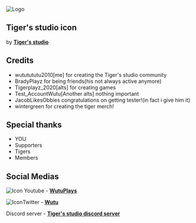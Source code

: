 ![Logo](https://pbs.twimg.com/media/E75pShLX0AYyR5B?format=jpg&name=medium)
## Tiger's studio icon
by **[Tiger's studio](https://web.roblox.com/groups/7917459/Tigers-Studio#!/about)**

## Credits

- wututututu2010[me] for creating the Tiger's studio community
- BradyPlayz for being friends(his not always active anymore)
- Tigerplayz_2020[alts] for creating games
- Test_AccountWutu[Another alts] nothing important
- JacobLikesObbies congratulations on getting tester!(in fact i give him it)
- wintergreen for creating the tiger merch!

## Special thanks
- YOU
- Supporters
- Tigers
- Members

## Social Medias
![Icon](https://emojipedia-us.s3.amazonaws.com/content/2020/04/05/yt.png) Youtube - **[WutuPlays](https://www.youtube.com/channel/UCBGEzWE5Gx9ouW_QDupFixA)**
 
![Icon](https://blog.twitter.com/developer/en_us/a/2014/open-sourcing-twitter-emoji-for-everyone#)Twitter - **[Wutu](https://twitter.com/Wutu42718573)**

Discord server - **[Tiger's studio discord server](https://t.co/LQfvwhKbsk?amp=1)**
